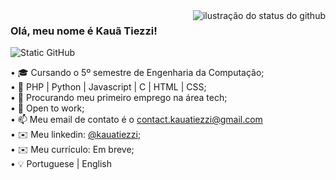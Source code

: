 <img align='right' src="https://github-readme-stats.vercel.app/api?username=kauatiezzi&show_icons=true&title_color=783c00&text_color=af552e&icon_color=783c00&bg_color=f8efd4&cache_seconds=2300" alt="ilustração do status do github">

### Olá, meu nome é Kauã Tiezzi!

<img src="https://img.shields.io/static/v1?label=Overview&message=Kauã Tiezzi&color=f8efd4&style=for-the-badge&logo=GitHub" alt="Static GitHub">

• 🎓 Cursando o 5º semestre de Engenharia da Computação; <br>
• 🌱 PHP | Python | Javascript | C | HTML | CSS; <Br>
• 💞️ Procurando meu primeiro emprego na área tech; <br>
• 👀 Open to work; <br>
• 📫 Meu email de contato é o [contact.kauatiezzi@gmail.com](contact.kauatiezzi@gmail.com) <br>
• ✉️ Meu linkedin: [@kauatiezzi](https://www.linkedin.com/in/kauatiezzi/); <Br>
• ✉️ Meu currículo: Em breve; <Br>
• 💡 Portuguese | English <br>
